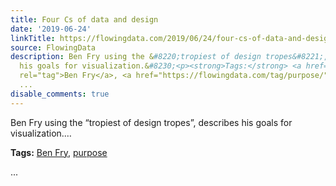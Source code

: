 ```yaml
---
title: Four Cs of data and design
date: '2019-06-24'
linkTitle: https://flowingdata.com/2019/06/24/four-cs-of-data-and-design/
source: FlowingData
description: Ben Fry using the &#8220;tropiest of design tropes&#8221;, describes
  his goals for visualization.&#8230;<p><strong>Tags:</strong> <a href="https://flowingdata.com/tag/ben-fry/"
  rel="tag">Ben Fry</a>, <a href="https://flowingdata.com/tag/purpose/" rel="tag">purpose</a></p>
  ...
disable_comments: true
---
```

Ben Fry using the &#8220;tropiest of design tropes&#8221;, describes his goals for visualization.&#8230;<p><strong>Tags:</strong> <a href="https://flowingdata.com/tag/ben-fry/" rel="tag">Ben Fry</a>, <a href="https://flowingdata.com/tag/purpose/" rel="tag">purpose</a></p> ...